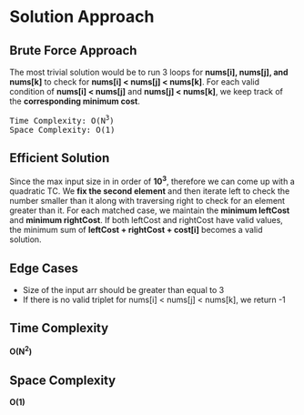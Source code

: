 <h1>Solution Approach</h1>

<h2>Brute Force Approach</h2>

<p>
The most trivial solution would be to run 3 loops for <b>nums[i], nums[j], and nums[k]</b> to check for <b>nums[i] < nums[j] < nums[k]</b>. For each valid condition of <b>nums[i] < nums[j]</b> and <b>nums[j] < nums[k]</b>, we keep track of the <b>corresponding minimum cost</b>.

<pre>
Time Complexity: O(N<sup>3</sup>)
Space Complexity: O(1)
</pre>
</p>

<h2>Efficient Solution</h2>

<p>Since the max input size in in order of <b>10<sup>3</sup></b>, therefore we can come up with a quadratic TC. We <b>fix the second element</b> and then iterate left to check the number smaller than it along with traversing right to check for an element greater than it. For each matched case, we maintain the <b>minimum leftCost</b> and <b>minimum rightCost</b>. If both leftCost and rightCost have valid values, the minimum sum of <b>leftCost + rightCost + cost[i]</b> becomes a valid solution. </p>

<h2>Edge Cases</h2>
<ul>
  <li>Size of the input arr should be greater than equal to 3</li>
  <li>If there is no valid triplet for nums[i] < nums[j] < nums[k], we return -1</li>
</ul>

<h2>Time Complexity</h2>

<p><b>O(N<sup>2</sup>)</b></p>

<h2>Space Complexity</h2>

<p><b>O(1)</b></p>
